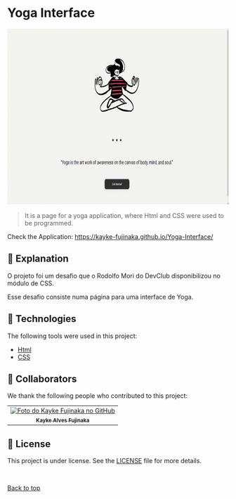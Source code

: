 # Yoga Interface

<img src="./assets/img/gif.gif" width="800px" height="400px" alt="Gif do Teste">

>  It is a page for a yoga application, where Html and CSS were used to be programmed.

Check the Application: https://kayke-fujinaka.github.io/Yoga-Interface/
## :page_facing_up: Explanation

O projeto foi um desafio que o Rodolfo Mori do DevClub disponibilizou no módulo de CSS.

Esse desafio consiste numa página para uma interface de Yoga.
## :rocket: Technologies ##

The following tools were used in this project:

- [Html](https://developer.mozilla.org/pt-BR/docs/Web/HTML/Element/html/)  
- [CSS](https://developer.mozilla.org/pt-BR/docs/Web/CSS)  
## 🤝 Collaborators

We thank the following people who contributed to this project:

<table>
  <tr>
    <td align="center">
      <a href="#">
        <img src="https://avatars.githubusercontent.com/u/98772000?s=400&u=80de9af672be7f75cc7a546838552cf63d5b82fe&v=4" width="140px;" alt="Foto do Kayke Fujinaka no GitHub"/><br>
        <sub>
          <b>Kayke Alves Fujinaka</b>
        </sub>
      </a>
    </td>
  </tr>
</table>

## 📝 License

This project is under license. See the [LICENSE](LICENSE.md) file for more details.

&#xa0;

<a href="#top">Back to top</a>
